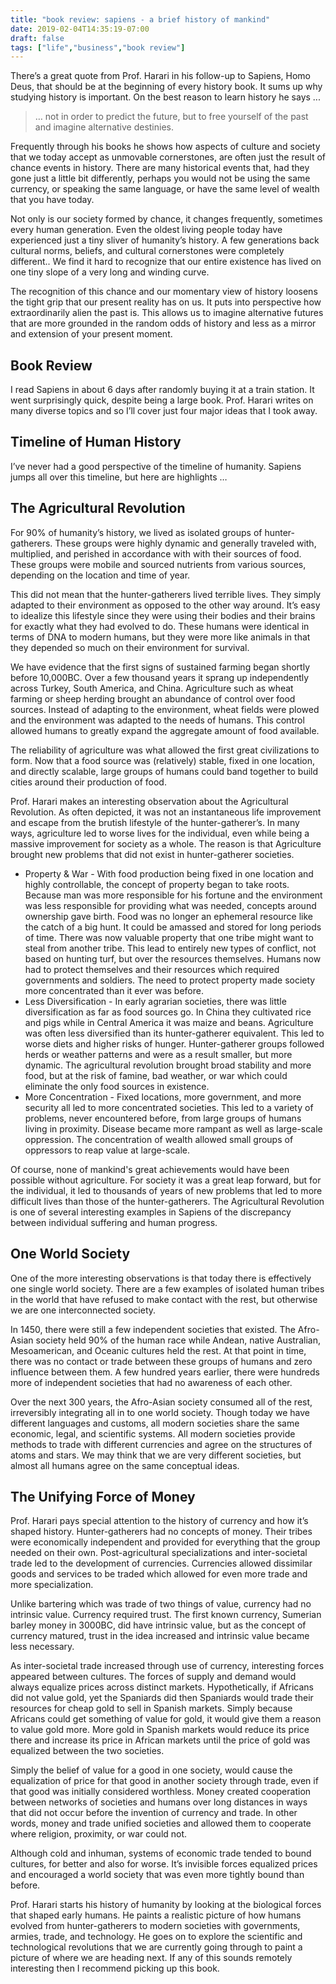 ```yaml
---
title: "book review: sapiens - a brief history of mankind"
date: 2019-02-04T14:35:19-07:00
draft: false
tags: ["life","business","book review"]
---
```





There’s a great quote from Prof. Harari in his follow-up to Sapiens, Homo Deus, that should be at the beginning of every history book. It sums up why studying history is important. On the best reason to learn history he says ...

>… not in order to predict the future, but to free yourself of the past and imagine alternative destinies.

Frequently through his books he shows how aspects of culture and society that we today accept as unmovable cornerstones, are often just the result of chance events in history. There are many historical events that, had they gone just a little bit differently, perhaps you would not be using the same currency, or speaking the same language, or have the same level of wealth that you have today. 

Not only is our society formed by chance, it changes frequently, sometimes every human generation. Even the oldest living people today have experienced just a tiny sliver of humanity’s history. A few generations back cultural norms, beliefs, and cultural cornerstones were completely different.. We find it hard to recognize that our entire existence has lived on one tiny slope of a very long and winding curve. 

The recognition of this chance and our momentary view of history loosens the tight grip that our present reality has on us. It puts into perspective how extraordinarily alien the past is. This allows us to imagine alternative futures that are more grounded in the random odds of history and less as a mirror and extension of your present moment.

## Book Review
I read Sapiens in about 6 days after randomly buying it at a train station. It went surprisingly quick, despite being a large book. Prof. Harari writes on many diverse topics and so I’ll cover just four major ideas that I took away.

## Timeline of Human History
I’ve never had a good perspective of the timeline of humanity. Sapiens jumps all over this timeline, but here are highlights …



## The Agricultural Revolution
For 90% of humanity’s history, we lived as isolated groups of hunter-gatherers. These groups were highly dynamic and generally traveled with, multiplied, and perished in accordance with with their sources of food. These groups were mobile and sourced nutrients from various sources, depending on the location and time of year. 

This did not mean that the hunter-gatherers lived terrible lives. They simply adapted to their environment as opposed to the other way around. It’s easy to idealize this lifestyle since they were using their bodies and their brains for exactly what they had evolved to do. These humans were identical in terms of DNA to modern humans, but they were more like animals in that they depended so much on their environment for survival.

We have evidence that the first signs of sustained farming began shortly before 10,000BC. Over a few thousand years it sprang up independently across Turkey, South America, and China. Agriculture such as wheat farming or sheep herding brought an abundance of control over food sources. Instead of adapting to the environment, wheat fields were plowed and the environment was adapted to the needs of humans. This control allowed humans to greatly expand the aggregate amount of food available. 

The reliability of agriculture was what allowed the first great civilizations to form. Now that a food source was (relatively) stable, fixed in one location, and directly scalable, large groups of humans could band together to build cities around their production of food.

Prof. Harari makes an interesting observation about the Agricultural Revolution. As often depicted, it was not an instantaneous life improvement and escape from the brutish lifestyle of the hunter-gatherer’s. In many ways, agriculture led to worse lives for the individual, even while being a massive improvement for society as a whole. The reason is that Agriculture brought new problems that did not exist in hunter-gatherer societies.

- Property & War - With food production being fixed in one location and highly controllable, the concept of property began to take roots. Because man was more responsible for his fortune and the environment was less responsible for providing what was needed, concepts around ownership gave birth. Food was no longer an ephemeral resource like the catch of a big hunt. It could be amassed and stored for long periods of time. There was now valuable property that one tribe might want to steal from another tribe. This lead to entirely new types of conflict, not based on hunting turf, but over the resources themselves. Humans now had to protect themselves and their resources which required governments and soldiers. The need to protect property made society more concentrated than it ever was before.
- Less Diversification - In early agrarian societies, there was little diversification as far as food sources go. In China they cultivated rice and pigs while in Central America it was maize and beans. Agriculture was often less diversified than its hunter-gatherer equivalent. This led to worse diets and higher risks of hunger. Hunter-gatherer groups followed herds or weather patterns and were as a result smaller, but more dynamic. The agricultural revolution brought broad stability and more food, but at the risk of famine, bad weather, or war which could eliminate the only food sources in existence.
- More Concentration - Fixed locations, more government, and more security all led to more concentrated societies. This led to a variety of problems, never encountered before, from large groups of humans living in proximity. Disease became more rampant as well as large-scale oppression. The concentration of wealth allowed small groups of oppressors to reap value at large-scale.

Of course, none of mankind's great achievements would have been possible without agriculture. For society it was a great leap forward, but for the individual, it led to thousands of years of new problems that led to more difficult lives than those of the hunter-gatherers. The Agricultural Revolution is one of several interesting examples in Sapiens of the discrepancy between individual suffering and human progress.


## One World Society
One of the more interesting observations is that today there is effectively one single world society. There are a few examples of isolated human tribes in the world that have refused to make contact with the rest, but otherwise we are one interconnected society. 

In 1450, there were still a few independent societies that existed. The Afro-Asian society held 90% of the human race while Andean, native Australian, Mesoamerican, and Oceanic cultures held the rest. At that point in time, there was no contact or trade between these groups of humans and zero influence between them. A few hundred years earlier, there were hundreds more of independent societies that had no awareness of each other. 

Over the next 300 years, the Afro-Asian society consumed all of the rest, irreversibly integrating all in to one world society. Though today we have different languages and customs, all modern societies share the same economic, legal, and scientific systems. All modern societies provide methods to trade with different currencies and agree on the structures of atoms and stars. We may think that we are very different societies, but almost all humans agree on the same conceptual ideas. 

## The Unifying Force of Money
Prof. Harari pays special attention to the history of currency and how it’s shaped history. Hunter-gatherers had no concepts of money. Their tribes were economically independent and provided for everything that the group needed on their own. Post-agricultural specializations and inter-societal trade led to the development of currencies. Currencies allowed dissimilar goods and services to be traded which allowed for even more trade and more specialization. 

Unlike bartering which was trade of two things of value, currency had no intrinsic value. Currency required trust. The first known currency, Sumerian barley money in 3000BC, did have intrinsic value, but as the concept of currency matured, trust in the idea increased and intrinsic value became less necessary.

As inter-societal trade increased through use of currency, interesting forces appeared between cultures. The forces of supply and demand would always equalize prices across distinct markets. Hypothetically, if Africans did not value gold, yet the Spaniards did then Spaniards would trade their resources for cheap gold to sell in Spanish markets. Simply because Africans could get something of value for gold, it would give them a reason to value gold more. More gold in Spanish markets would reduce its price there and increase its price in African markets until the price of gold was equalized between the two societies.

Simply the belief of value for a good in one society, would cause the equalization of price for that good in another society through trade, even if that good was initially considered worthless. Money created cooperation between networks of societies and humans over long distances in ways that did not occur before the invention of currency and trade. In other words, money and trade unified societies and allowed them to cooperate where religion, proximity, or war could not. 

Although cold and inhuman, systems of economic trade tended to bound cultures, for better and also for worse. It’s invisible forces equalized prices and encouraged a world society that was even more tightly bound than before.


Prof. Harari starts his history of humanity by looking at the biological forces that shaped early humans. He paints a realistic picture of how humans evolved from hunter-gatherers to modern societies with governments, armies, trade, and technology. He goes on to explore the scientific and technological revolutions that we are currently going through to paint a picture of where we are heading next. If any of this sounds remotely interesting then I recommend picking up this book.
